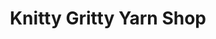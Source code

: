 ---
title: "Knitty Gritty Yarn Shop"
url: /peterborough/knitty-gritty-yarn-shop/
shop: Allgemein
---